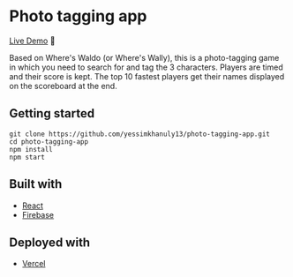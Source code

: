 # Photo tagging app

[Live Demo](https://photo-tagging-app.vercel.app/) :game_die:

Based on Where's Waldo (or Where's Wally), this is a photo-tagging game in which you need to search for and tag the 3 characters. Players are timed and their score is kept. The top 10 fastest players get their names displayed on the scoreboard at the end.


## Getting started

```
git clone https://github.com/yessimkhanuly13/photo-tagging-app.git
cd photo-tagging-app
npm install
npm start

```


## Built with

- [React](https://react.dev/)
- [Firebase](https://firebase.google.com/)


## Deployed with 
- [Vercel](https://vercel.com/dashboard)
